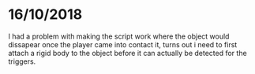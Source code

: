 # 16/10/2018
I had a problem with making the script work where the object would dissapear once the player came into contact it, turns out i need to first
attach a rigid body to the object before it can actually be detected for the triggers.
